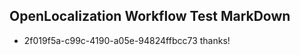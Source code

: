 ## OpenLocalization Workflow Test MarkDown
* 2f019f5a-c99c-4190-a05e-94824ffbcc73 thanks!

<!--HONumber=Jul16_HO2-->


